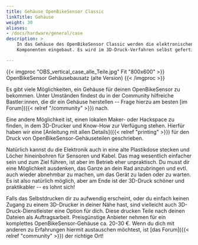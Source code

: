 ```yaml
---
title: Gehäuse OpenBikeSensor Classic
linkTitle: Gehäuse
weight: 30
aliases:
- /docs/hardware/general/case
description: >
    In das Gehäuse des OpenBikeSensor Classic werden die elektronischen
    Komponenten eingebaut. Es wird im 3D-Druck-Verfahren selbst gefertigt.

---
```


{{< imgproc "OBS_vertical_case_alle_Teile.jpg" Fit "800x600" >}}
    OpenBikeSensor Gehäusebausatz (alte Version)
{{< /imgproc >}}

Es gibt viele Möglichkeiten, ein Gehäuse für deinen OpenBikeSensor zu bekommen.
Unter Umständen findest du in der Community hilfreiche Bastler:innen, die dir
ein Gehäuse herstellen -- Frage hierzu am besten [im Forum]({{< relref
"/community" >}}) nach.

Eine andere Möglichkeit ist, einen lokalen Maker- oder Hackspace zu finden, in
dem 3D-Drucker und Know-How zur Verfügung stehen. Hierfür haben wir eine
[Anleitung mit allen Details]({{< relref "printing" >}}) für den Druck von
OpenBikeSensor-Gehäuseteilen geschrieben.

Natürlich kannst du die Elektronik auch in eine alte Plastikdose stecken und
Löcher hineinbohren für Sensoren und Kabel. Das mag wesentlich einfacher sein
und zum Ziel führen, ist aber im Betrieb eher unpraktisch. Du musst dir eine
Möglichkeit ausdenken, das Ganze an dein Rad anzubringen und evtl. auch wieder
abnehmbar zu machen, um das Gerät zu laden oder zu warten. Es ist also
natürlich möglich, aber am Ende ist der 3D-Druck schöner und praktikabler -- es
lohnt sich!

Falls das Selbstdrucken dir zu aufwendig erscheint, oder du einfach keinen
Zugang zu einem 3D-Drucker in deiner Nähe hast, sind vielleicht auch
3D-Druck-Dienstleister eine Option für dich. Diese drucken Teile nach deinen
Dateien als Auftragsarbeit. Preisgünstige Anbieter nehmen für ein
komplettes OpenBikeSensor-Gehäuse ca. 20-30 €. Wenn du dich mit anderen zu
Erfahrungen hiermit austauschen möchtest, ist [das Forum]({{< relref
"community" >}}) der richtige Ort!

